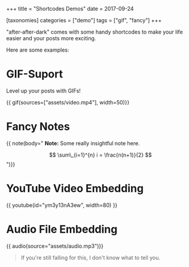 +++
title = "Shortcodes Demos"
date = 2017-09-24

[taxonomies]
categories = ["demo"]
tags = ["gif", "fancy"]
+++

"after-after-dark" comes with some handy shortcodes to make your life easier and
your posts more exciting.

<!-- more -->

Here are some examples:

# GIF-Suport

Level up your posts with GIFs!

{{ gif(sources=["assets/video.mp4"], width=50)}}

# Fancy Notes

{{ note(body="
**Note:** Some really insightful note here.

$$ \sum\_{i=1}^{n} i = \frac{n(n+1)}{2} $$
")}}

# YouTube Video Embedding

{{ youtube(id="ym3y13nA3ew", width=80) }}

# Audio File Embedding

{{ audio(source="assets/audio.mp3")}}

> If you're still falling for this, I don't know what to tell you.
